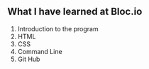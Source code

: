 ## What I have learned at Bloc.io
1. Introduction to the program
2. HTML
3. CSS
4. Command Line
5. Git Hub
